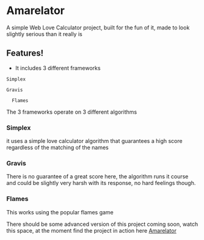 # Amarelator

A simple Web Love Calculator project, built for the fun of it, made to look slightly serious than it really is

## Features!

- It includes 3 different frameworks

```
Simplex
```

```
Gravis
```

```
  Flames
```

The 3 frameworks operate on 3 different algorithms

### Simplex

it uses a simple love calculator algorithm that guarantees a high score regardless of the matching of the names

### Gravis

There is no guarantee of a great score here, the algorithm runs it course and could be slightly very harsh with its response, no hard feelings though.

### Flames

This works using the popular flames game

There should be some advanced version of this project coming soon, watch this space, at the moment find the project in action here [Amarelator](http://sandbox.desdistrict.com/amarelator/)
